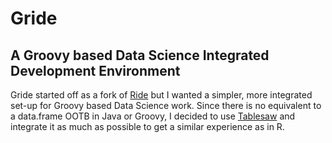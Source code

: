 # Gride
## A Groovy based Data Science Integrated Development Environment

Gride started off as a fork of [Ride](/alipsa/ride) but I wanted a simpler, more integrated set-up for Groovy based Data Science work. 
Since there is no equivalent to a data.frame OOTB in Java or Groovy, I decided to use [Tablesaw](https://github.com/jtablesaw/tablesaw) 
and integrate it as much as possible to get a similar experience as in R.

